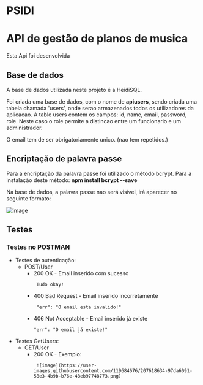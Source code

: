 # PSIDI
# API de gestão de planos de musica
Esta Api foi desenvolvida 




## Base de dados
A base de dados utilizada neste projeto é a HeidiSQL.

Foi criada uma base de dados, com o nome de **apiusers**, sendo criada uma tabela chamada 'users', onde serao armazenados todos os utilizadores da aplicacao.
A table users contem os campos: id, name, email, password, role.
Neste caso o role permite a distincao entre um funcionario e um administrador.

O email tem de ser obrigatoriamente unico. (nao tem repetidos.)

## Encriptação de palavra passe
Para a encriptação da palavra passe foi utilizado o método bcrypt. Para a instalação deste método: **npm install bcrypt --save**

Na base de dados, a palavra passe nao será visível, irá aparecer no seguinte formato:

![image](https://user-images.githubusercontent.com/119684676/207591221-3eb359e4-cac6-4b37-ba06-bb1a3d7bc15f.png)



## Testes
### Testes no POSTMAN
- Testes de autenticação:
    - POST/User
       - 200 OK - Email inserido com sucesso
         ```
          Tudo okay!
         ```
       - 400 Bad Request - Email inserido incorretamente
         ```
          "err": "O email esta invalido!"
         ```
       - 406 Not Acceptable - Email inserido já existe
         ```
         "err": "O email já existe!"
         ````
- Testes GetUsers:
  - GET/User 
      - 200 OK - Exemplo: 
        ````
         ![image](https://user-images.githubusercontent.com/119684676/207618634-97da6091-58e3-4b9b-b76e-48eb97748773.png)

        ````

